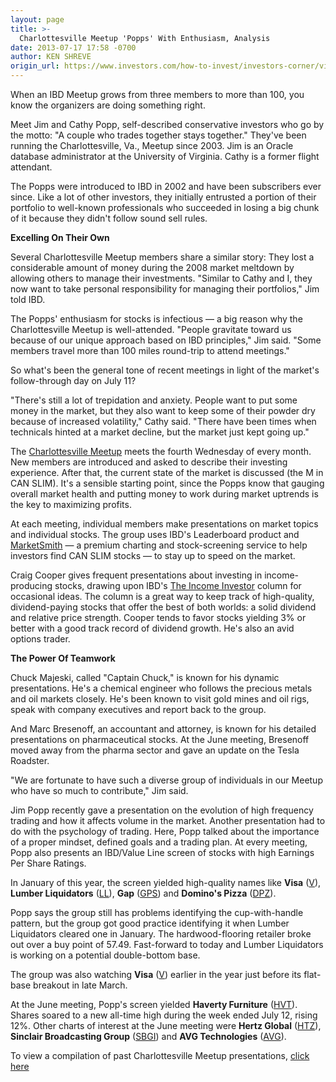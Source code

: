 ```yaml
---
layout: page
title: >-
  Charlottesville Meetup 'Popps' With Enthusiasm, Analysis
date: 2013-07-17 17:58 -0700
author: KEN SHREVE
origin_url: https://www.investors.com/how-to-invest/investors-corner/virginia-meetup-thrives-in-uncertain-market
---
```





When an IBD Meetup grows from three members to more than 100, you know the organizers are doing something right.


Meet Jim and Cathy Popp, self-described conservative investors who go by the motto: "A couple who trades together stays together." They've been running the Charlottesville, Va., Meetup since 2003. Jim is an Oracle database administrator at the University of Virginia. Cathy is a former flight attendant.


The Popps were introduced to IBD in 2002 and have been subscribers ever since. Like a lot of other investors, they initially entrusted a portion of their portfolio to well-known professionals who succeeded in losing a big chunk of it because they didn't follow sound sell rules.


**Excelling On Their Own**


Several Charlottesville Meetup members share a similar story: They lost a considerable amount of money during the 2008 market meltdown by allowing others to manage their investments. "Similar to Cathy and I, they now want to take personal responsibility for managing their portfolios," Jim told IBD.


The Popps' enthusiasm for stocks is infectious — a big reason why the Charlottesville Meetup is well-attended. "People gravitate toward us because of our unique approach based on IBD principles," Jim said. "Some members travel more than 100 miles round-trip to attend meetings."


So what's been the general tone of recent meetings in light of the market's follow-through day on July 11?


"There's still a lot of trepidation and anxiety. People want to put some money in the market, but they also want to keep some of their powder dry because of increased volatility," Cathy said. "There have been times when technicals hinted at a market decline, but the market just kept going up."


The [Charlottesville Meetup](https://www.investors.com/meetup/?nav=IBDUMeetup) meets the fourth Wednesday of every month. New members are introduced and asked to describe their investing experience. After that, the current state of the market is discussed (the M in CAN SLIM). It's a sensible starting point, since the Popps know that gauging overall market health and putting money to work during market uptrends is the key to maximizing profits.


At each meeting, individual members make presentations on market topics and individual stocks. The group uses IBD's Leaderboard product and [MarketSmith](http://www.marketsmith.com/) — a premium charting and stock-screening service to help investors find CAN SLIM stocks — to stay up to speed on the market.


Craig Cooper gives frequent presentations about investing in income-producing stocks, drawing upon IBD's [The Income Investor](http://news.investors.com/investing/the-income-investor.htm) column for occasional ideas. The column is a great way to keep track of high-quality, dividend-paying stocks that offer the best of both worlds: a solid dividend and relative price strength. Cooper tends to favor stocks yielding 3% or better with a good track record of dividend growth. He's also an avid options trader.


**The Power Of Teamwork**


Chuck Majeski, called "Captain Chuck," is known for his dynamic presentations. He's a chemical engineer who follows the precious metals and oil markets closely. He's been known to visit gold mines and oil rigs, speak with company executives and report back to the group.


And Marc Bresenoff, an accountant and attorney, is known for his detailed presentations on pharmaceutical stocks. At the June meeting, Bresenoff moved away from the pharma sector and gave an update on the Tesla Roadster.


"We are fortunate to have such a diverse group of individuals in our Meetup who have so much to contribute," Jim said.


Jim Popp recently gave a presentation on the evolution of high frequency trading and how it affects volume in the market. Another presentation had to do with the psychology of trading. Here, Popp talked about the importance of a proper mindset, defined goals and a trading plan. At every meeting, Popp also presents an IBD/Value Line screen of stocks with high Earnings Per Share Ratings.


In January of this year, the screen yielded high-quality names like **Visa** ([V](https://research.investors.com/quote.aspx?symbol=V)), **Lumber Liquidators** ([LL](https://research.investors.com/quote.aspx?symbol=LL)), **Gap** ([GPS](https://research.investors.com/quote.aspx?symbol=GPS)) and  **Domino's Pizza** ([DPZ](https://research.investors.com/quote.aspx?symbol=DPZ)).


Popp says the group still has problems identifying the cup-with-handle pattern, but the group got good practice identifying it when Lumber Liquidators cleared one in January. The hardwood-flooring retailer broke out over a buy point of 57.49. Fast-forward to today and Lumber Liquidators is working on a potential double-bottom base.


The group was also watching **Visa** ([V](https://research.investors.com/quote.aspx?symbol=V)) earlier in the year just before its flat-base breakout in late March.


At the June meeting, Popp's screen yielded **Haverty Furniture** ([HVT](https://research.investors.com/quote.aspx?symbol=HVT)). Shares soared to a new all-time high during the week ended July 12, rising 12%. Other charts of interest at the June meeting were **Hertz Global** ([HTZ](https://research.investors.com/quote.aspx?symbol=HTZ)), **Sinclair Broadcasting Group** ([SBGI](https://research.investors.com/quote.aspx?symbol=SBGI)) and **AVG Technologies** ([AVG](https://research.investors.com/quote.aspx?symbol=AVG)).


To view a compilation of past Charlottesville Meetup presentations, [click here](http://www.meetup.com/ibd-68/)




